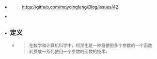 - > https://github.com/mqyqingfeng/Blog/issues/42
-
- ## 定义
	- > 在数学和计算机科学中，柯里化是一种将使用多个参数的一个函数转换成一系列使用一个参数的函数的技术。